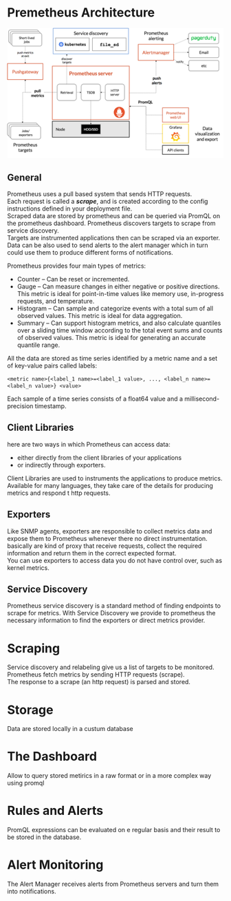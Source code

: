 # Premetheus Architecture

![Architecture](../../doc/prometheus_architecture.png)

## General
Prometheus uses a pull based system that sends HTTP requests.   
Each request is called a ***scrape***, and is created according to the config instructions defined in your deployment file.   
Scraped data are stored by prometheus and can be queried via PromQL on the prometheus dashboard. 
Prometheus discovers targets to scrape from service discovery.  
Targets are instrumented applications then can be scraped via an exporter.  
Data can be also used to send alerts to the alert manager which in turn  could use them to produce different forms of notifications.

Prometheus provides four main types of metrics:

* Counter – Can be reset or incremented.
* Gauge – Can measure changes in either negative or positive directions. This metric is ideal for point-in-time values like memory use, in-progress requests, and temperature.
* Histogram – Can sample and categorize events with a total sum of all observed values. This metric is ideal for data aggregation.
* Summary – Can support histogram metrics, and also calculate quantiles over a sliding time window according to the total event sums and counts of observed values. This metric is ideal for generating an accurate quantile range.

All the data are stored as time series identified by a metric name and a set of key-value pairs called labels:
```
<metric name>{<label_1 name>=<label_1 value>, ..., <label_n name>=<label_n value>} <value>
```
Each sample of a time series consists of a float64 value and a millisecond-precision timestamp.

## Client Libraries
here are two ways in which Prometheus can access data:
* either directly from the client libraries of your applications
* or indirectly through exporters.

Client Libraries are used to instruments the applications to produce metrics.  
Available for many languages, they take care of the details for producing metrics and respond t http requests.

## Exporters
Like SNMP agents, exporters are responsible to collect metrics data and expose them to Prometheus whenever there no direct instrumentation.
basically are kind of proxy that receive requests, collect the required information and return them in the correct expected format.  
You can use exporters to access data you do not have control over, such as kernel metrics.

## Service Discovery
Prometheus service discovery is a standard method of finding endpoints to scrape for metrics.
With Service Discovery we provide to prometheus the necessary information to find the exporters or direct metrics provider.

# Scraping
Service discovery and relabeling give us a list of targets to be monitored. Prometheus fetch metrics by sending HTTP requests (scrape).  
The response to a scrape (an http request) is parsed and stored. 

# Storage
Data are stored locally in a custum database 

# The Dashboard
Allow to query stored metirics in a raw format or in a more complex way using promql


# Rules and Alerts
PromQL expressions can be evaluated on e regular basis and their result to be stored in the database.


# Alert Monitoring 
The Alert Manager receives alerts from Prometheus servers and turn them into notifications.
